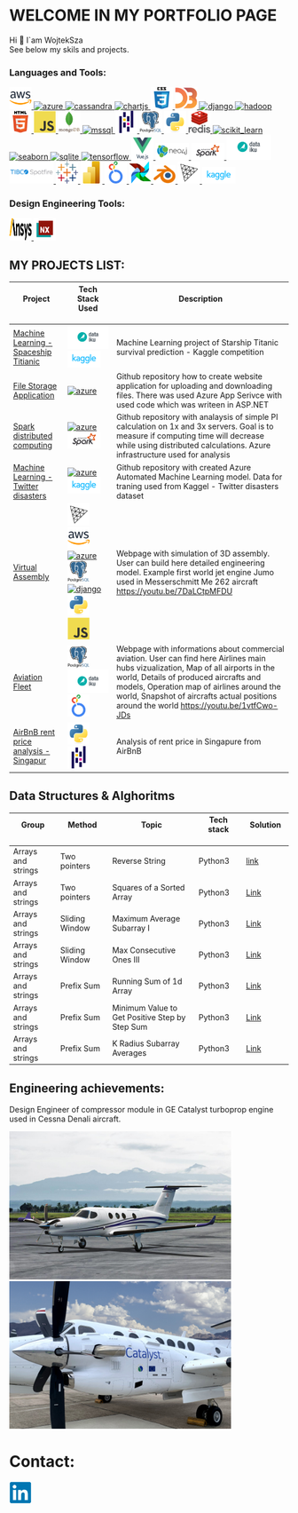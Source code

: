 # WELCOME IN MY PORTFOLIO PAGE
Hi :wave:  I`am WojtekSza  <br>
See below my skils and projects. 

### Languages and Tools:
<p align="left"> 
<a href="https://aws.amazon.com" target="_blank" rel="noreferrer"> <img src="https://raw.githubusercontent.com/devicons/devicon/master/icons/amazonwebservices/amazonwebservices-original-wordmark.svg" alt="aws" width="40" height="40"/> </a> 
<a href="https://azure.microsoft.com/en-in/" target="_blank" rel="noreferrer"> <img src="https://www.vectorlogo.zone/logos/microsoft_azure/microsoft_azure-icon.svg" alt="azure" width="40" height="40"/> </a> 
<a href="https://cassandra.apache.org/" target="_blank" rel="noreferrer"> <img src="https://www.vectorlogo.zone/logos/apache_cassandra/apache_cassandra-icon.svg" alt="cassandra" width="40" height="40"/> </a> 
<a href="https://www.chartjs.org" target="_blank" rel="noreferrer"> <img src="https://www.chartjs.org/media/logo-title.svg" alt="chartjs" width="40" height="40"/> </a> <a href="https://www.w3schools.com/css/" target="_blank" rel="noreferrer"> <img src="https://raw.githubusercontent.com/devicons/devicon/master/icons/css3/css3-original-wordmark.svg" alt="css3" width="40" height="40"/> </a> 
<a href="https://d3js.org/" target="_blank" rel="noreferrer"> <img src="https://raw.githubusercontent.com/devicons/devicon/master/icons/d3js/d3js-original.svg" alt="d3js" width="40" height="40"/> </a> 
<a href="https://www.djangoproject.com/" target="_blank" rel="noreferrer"> <img src="https://cdn.worldvectorlogo.com/logos/django.svg" alt="django" width="40" height="40"/> </a> 
<a href="https://hadoop.apache.org/" target="_blank" rel="noreferrer"> <img src="https://www.vectorlogo.zone/logos/apache_hadoop/apache_hadoop-icon.svg" alt="hadoop" width="40" height="40"/> </a> 
<a href="https://www.w3.org/html/" target="_blank" rel="noreferrer"> <img src="https://raw.githubusercontent.com/devicons/devicon/master/icons/html5/html5-original-wordmark.svg" alt="html5" width="40" height="40"/> </a> 
<a href="https://developer.mozilla.org/en-US/docs/Web/JavaScript" target="_blank" rel="noreferrer"> <img src="https://raw.githubusercontent.com/devicons/devicon/master/icons/javascript/javascript-original.svg" alt="javascript" width="40" height="40"/> </a> 
<a href="https://www.mongodb.com/" target="_blank" rel="noreferrer"> <img src="https://raw.githubusercontent.com/devicons/devicon/master/icons/mongodb/mongodb-original-wordmark.svg" alt="mongodb" width="40" height="40"/> </a> 
<a href="https://www.microsoft.com/en-us/sql-server" target="_blank" rel="noreferrer"> <img src="https://www.svgrepo.com/show/303229/microsoft-sql-server-logo.svg" alt="mssql" width="40" height="40"/> </a> 
<a href="https://pandas.pydata.org/" target="_blank" rel="noreferrer"> <img src="https://raw.githubusercontent.com/devicons/devicon/2ae2a900d2f041da66e950e4d48052658d850630/icons/pandas/pandas-original.svg" alt="pandas" width="40" height="40"/> </a> 
<a href="https://www.postgresql.org" target="_blank" rel="noreferrer"> <img src="https://raw.githubusercontent.com/devicons/devicon/master/icons/postgresql/postgresql-original-wordmark.svg" alt="postgresql" width="40" height="40"/> </a> 
<a href="https://www.python.org" target="_blank" rel="noreferrer"> <img src="https://raw.githubusercontent.com/devicons/devicon/master/icons/python/python-original.svg" alt="python" width="40" height="40"/> </a> 
<a href="https://redis.io" target="_blank" rel="noreferrer"> <img src="https://raw.githubusercontent.com/devicons/devicon/master/icons/redis/redis-original-wordmark.svg" alt="redis" width="40" height="40"/> </a> 
<a href="https://scikit-learn.org/" target="_blank" rel="noreferrer"> <img src="https://upload.wikimedia.org/wikipedia/commons/0/05/Scikit_learn_logo_small.svg" alt="scikit_learn" width="40" height="40"/> </a> 
<a href="https://seaborn.pydata.org/" target="_blank" rel="noreferrer"> <img src="https://seaborn.pydata.org/_images/logo-mark-lightbg.svg" alt="seaborn" width="40" height="40"/> </a> 
<a href="https://www.sqlite.org/" target="_blank" rel="noreferrer"> <img src="https://www.vectorlogo.zone/logos/sqlite/sqlite-icon.svg" alt="sqlite" width="40" height="40"/> </a> <a href="https://www.tensorflow.org" target="_blank" rel="noreferrer"> <img src="https://www.vectorlogo.zone/logos/tensorflow/tensorflow-icon.svg" alt="tensorflow" width="40" height="40"/> </a> 
<a href="https://vuejs.org/" target="_blank" rel="noreferrer"> <img src="https://raw.githubusercontent.com/devicons/devicon/master/icons/vuejs/vuejs-original-wordmark.svg" alt="vuejs" width="40" height="40"/> </a> 
<a href="https://neo4j.com/" target="_blank" rel="noreferrer"> <img src="https://github.com/WojtekSza/Portfolio/blob/main/icons/neo4j.svg" alt="neo4j" width="60"/> </a> 
<a href="https://spark.apache.org/" target="_blank" rel="noreferrer"> <img src="https://github.com/WojtekSza/Portfolio/blob/main/icons/spark.svg" alt="spark" width="60" /> </a>
<a href="https://www.dataiku.com/" target="_blank" rel="noreferrer"> <img src="https://github.com/WojtekSza/Portfolio/blob/main/icons/dataiku.svg" alt="dataiku" width="80" /> </a> 
<a href="https://www.tibco.com/products/tibco-spotfire" target="_blank" rel="noreferrer"> <img src="https://github.com/WojtekSza/Portfolio/blob/main/icons/tibco-spotfire.svg" alt="spotfire" width="80" /> </a> 
<a href="https://www.tableau.com/" target="_blank" rel="noreferrer"> <img src="https://github.com/WojtekSza/Portfolio/blob/main/icons/tableau.svg" alt="tableau" width="40" /> </a>
<a href="https://powerbi.pl/" target="_blank" rel="noreferrer"> <img src="https://github.com/WojtekSza/Portfolio/blob/main/icons/powerbi.svg" alt="powerbi" width="40" /> </a> 
<a href="https://www.looker.com/" target="_blank" rel="noreferrer"> <img src="https://github.com/WojtekSza/Portfolio/blob/main/icons/looker.svg" alt="looker" width="40" /> </a> 
<a href="https://airflow.apache.org/" target="_blank" rel="noreferrer"> <img src="https://github.com/WojtekSza/Portfolio/blob/main/icons/airflow.svg" alt="airflow" width="40" /> </a> 
<a href="https://www.blender.org/" target="_blank" rel="noreferrer"> <img src="https://github.com/WojtekSza/Portfolio/blob/main/icons/blender.svg" alt="blender" width="40" /> </a> 
<a href="https://threejs.org/" target="_blank" rel="noreferrer"> <img src="https://github.com/WojtekSza/Portfolio/blob/main/icons/three.svg" alt="three.js" width="40" /> </a> 
<a href="https://kaggle.com/" target="_blank" rel="noreferrer"> <img src="https://github.com/WojtekSza/Portfolio/blob/main/icons/kaggle.svg" alt="kaggle" width="60" /> </a> 
</p>


### Design Engineering Tools:
<p>
<a href="https://www.ansys.com/" target="_blank" rel="noreferrer"> 
  <img src="https://github.com/WojtekSza/Portfolio/blob/main/icons/ansys.svg" alt="spark" width="40" height="40"/> 
</a> 
<a href="https://www.plm.automation.siemens.com/global/en/products/nx/" target="_blank" rel="noreferrer"> 
  <img src="https://github.com/WojtekSza/Portfolio/blob/main/icons/nx.svg" alt="spark" width="40" height="40"/> 
</a> 
</p>
  
## MY PROJECTS LIST:

| Project <img width=200/>| Tech Stack Used <img width=500/>| Description <img width=500/>| 
| ----------- | -------------- |----------- |
| [Machine Learning - Spaceship Titianic](https://github.com/WojtekSza/Spaceship-Titanic)| <a href="https://dataiku.com" target="_blank" rel="noreferrer"> <img src="https://github.com/WojtekSza/Portfolio/blob/main/icons/dataiku.svg" alt="dataiku" width="80" /> </a>  <a href="https://kaggle.com/" target="_blank" rel="noreferrer"> <img src="https://github.com/WojtekSza/Portfolio/blob/main/icons/kaggle.svg" alt="kaggle" width="60" /> </a>  | Machine Learning project of Starship Titanic survival prediction - Kaggle competition|
| [File Storage Application](https://github.com/WojtekSza/File-Storage-Service)| <a href="https://azure.microsoft.com/en-in/" target="_blank" rel="noreferrer"> <img src="https://www.vectorlogo.zone/logos/microsoft_azure/microsoft_azure-icon.svg" alt="azure" width="40" height="40"/> </a> | Github repository how to create website application for uploading and downloading files. There was used Azure App Serivce with used code which was writeen in ASP.NET |
| [Spark distributed computing](https://github.com/WojtekSza/Spark_distributed_computation_analysis)|<a href="https://azure.microsoft.com/en-in/" target="_blank" rel="noreferrer"> <img src="https://www.vectorlogo.zone/logos/microsoft_azure/microsoft_azure-icon.svg" alt="azure" width="40" height="40"/> </a>  <a href="https://spark.apache.org/" target="_blank" rel="noreferrer"> <img src="https://github.com/WojtekSza/Portfolio/blob/main/icons/spark.svg" alt="spark" width="60" /> </a> | Github repository with analaysis of simple PI calculation on 1x and 3x servers. Goal is to measure if computing time will decrease while using distributed calculations. Azure infrastructure used for analysis|
| [Machine Learning - Twitter disasters](https://github.com/WojtekSza/Azure-Automated-Machine-Learning)| <a href="https://azure.microsoft.com/en-in/" target="_blank" rel="noreferrer"> <img src="https://www.vectorlogo.zone/logos/microsoft_azure/microsoft_azure-icon.svg" alt="azure" width="40" height="40"/> </a> <a href="https://kaggle.com/" target="_blank" rel="noreferrer"> <img src="https://github.com/WojtekSza/Portfolio/blob/main/icons/kaggle.svg" alt="kaggle" width="60" /> </a> | Github repository with created Azure Automated Machine Learning model. Data for traning used from Kaggel - Twitter disasters dataset|
| [Virtual Assembly](https://advance-engineering.link)|<a href="https://threejs.org/" target="_blank" rel="noreferrer"> <img src="https://github.com/WojtekSza/Portfolio/blob/main/icons/three.svg" alt="three.js" width="40" /> </a>  <a href="https://aws.amazon.com" target="_blank" rel="noreferrer"> <img src="https://raw.githubusercontent.com/devicons/devicon/master/icons/amazonwebservices/amazonwebservices-original-wordmark.svg" alt="aws" width="40" height="40"/> </a> <a href="https://azure.microsoft.com/en-in/" target="_blank" rel="noreferrer"> <img src="https://www.vectorlogo.zone/logos/microsoft_azure/microsoft_azure-icon.svg" alt="azure" width="40" height="40"/> </a> <a href="https://www.postgresql.org" target="_blank" rel="noreferrer"> <img src="https://raw.githubusercontent.com/devicons/devicon/master/icons/postgresql/postgresql-original-wordmark.svg" alt="postgresql" width="40" height="40"/> </a> <a href="https://www.djangoproject.com/" target="_blank" rel="noreferrer"> <img src="https://cdn.worldvectorlogo.com/logos/django.svg" alt="django" width="40" height="40"/> </a> <a href="https://www.python.org" target="_blank" rel="noreferrer"> <img src="https://raw.githubusercontent.com/devicons/devicon/master/icons/python/python-original.svg" alt="python" width="40" height="40"/> </a> <a href="https://developer.mozilla.org/en-US/docs/Web/JavaScript" target="_blank" rel="noreferrer"> <img src="https://raw.githubusercontent.com/devicons/devicon/master/icons/javascript/javascript-original.svg" alt="javascript" width="40" height="40"/> </a> |  Webpage with simulation of 3D assembly. User can build here detailed engineering model. Example first world jet engine Jumo used in Messerschmitt Me 262 aircraft <a href="https://youtu.be/7DaLCtpMFDU">https://youtu.be/7DaLCtpMFDU</a>|
| [Aviation Fleet](http://aviationfleet.link) | <a href="https://youtu.be/1vtfCwo-JDs" target="_blank" rel="noreferrer"> <img src="https://raw.githubusercontent.com/devicons/devicon/master/icons/postgresql/postgresql-original-wordmark.svg" alt="postgresql" width="40" height="40"/> </a>  <a href="https://www.dataiku.com/" target="_blank" rel="noreferrer">  <img src="https://github.com/WojtekSza/Portfolio/blob/main/icons/dataiku.svg" alt="dataiku" width="80" /> </a> <a href="https://www.looker.com/" target="_blank" rel="noreferrer"> <img src="https://github.com/WojtekSza/Portfolio/blob/main/icons/looker.svg" alt="looker" width="40" /> </a>  |  Webpage with informations about commercial aviation. User can find here Airlines main hubs vizualization,  Map of all airports in the world, Details of produced aircrafts and models, Operation map of airlines around the world, Snapshot of aircrafts actual positions around the world <a href="https://youtu.be/1vtfCwo-JDs"> https://youtu.be/1vtfCwo-JDs </a>|
| [AirBnB rent price analysis - Singapur ](https://github.com/WojtekSza/AirBnB_singapur/blob/main/PRBD_data_preparation_SINGAPORE.ipynb)| <a href="https://www.python.org" target="_blank" rel="noreferrer"> <img src="https://raw.githubusercontent.com/devicons/devicon/master/icons/python/python-original.svg" alt="python" width="40" height="40"/> </a>  <a href="https://pandas.pydata.org/" target="_blank" rel="noreferrer"> <img src="https://raw.githubusercontent.com/devicons/devicon/2ae2a900d2f041da66e950e4d48052658d850630/icons/pandas/pandas-original.svg" alt="pandas" width="40" height="40"/> </a> |  Analysis of rent price in Singapure from AirBnB|

## Data Structures & Alghoritms
| Group <img width=200/>| Method<img width=200/>| Topic <img width=500/>| Tech stack <img width=100/>|  Solution <img width=100/>| 
| ----------- | -------------- |----------- |----------- |----------- |
| Arrays and strings | Two pointers | Reverse String | Python3 | [link](https://github.com/WojtekSza/DSA-Two-pointers)|
| Arrays and strings | Two pointers | Squares of a Sorted Array |Python3 |  <a href="https://github.com/WojtekSza/DSA-Squares-of-a-Sorted-Array" target="_blank" rel="noopener">Link</a>|
| Arrays and strings | Sliding Window | Maximum Average Subarray I | Python3 | <a href="https://github.com/WojtekSza/DSA-Maximum-Average-Subarray-I">Link</a>|
| Arrays and strings | Sliding Window | Max Consecutive Ones III | Python3 | <a href="https://github.com/WojtekSza/DSA-Max-Consecutive-Ones-III">Link</a>|
| Arrays and strings | Prefix Sum | Running Sum of 1d Array | Python3 | <a href="https://github.com/WojtekSza/DSA-Running-Sum-of-1d-Array">Link</a>|
| Arrays and strings | Prefix Sum | Minimum Value to Get Positive Step by Step Sum | Python3 | <a href="https://github.com/WojtekSza/DSA-Minimum-Value-to-Get-Positive-Step-by-Step-Sum">Link</a>|
| Arrays and strings | Prefix Sum | K Radius Subarray Averages | Python3 | <a href="https://github.com/WojtekSza/DSA-K-Radius-Subarray-Averages/tree/main">Link</a>|

## Engineering achievements:
Design Engineer of compressor module in GE Catalyst turboprop engine used in Cessna Denali aircraft.
<p>
<a href="https://www.geaviation.com/propulsion/regional-business/catalyst" target="_blank" rel="noreferrer"> 
  <img src="https://github.com/WojtekSza/Portfolio/blob/main/icons/denali.jpg" alt="spark" width="400"/> 
  <img src="https://github.com/WojtekSza/Portfolio/blob/main/icons/catalyst.jpg" alt="spark" width="400"/> 
</a> 
</p>

# Contact:
<p>
<a href="https://www.linkedin.com/in/wojciech-szaniawski-518439146" target="_blank" rel="noreferrer"> 
<img src="https://github.com/devicons/devicon/blob/master/icons/linkedin/linkedin-original.svg" alt="spark" width="40" height="40"/> 
</a> 
</p>

